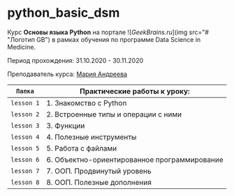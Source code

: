 # python_basic_dsm
Курс **Основы языка Python** на портале ![*GeekBrains.ru*](img src="# "Логотип GB") в рамках обучения по программе Data Science in Medicine.

Период прохождения: 31.10.2020 - 30.11.2020 

Преподаватель курса: [Мария Андреева](https://geekbrains.ru/users/2932404 "Профиль преподавателя на GB")



`Папка` | Практические работы к уроку: | 
 --- | --- | 
`lesson 1`| 1. Знакомство с Python|
`lesson 2` | 2. Встроенные типы и операции с ними |
`lesson 3` | 3. Функции |
`lesson 4` | 4. Полезные инструменты |
`lesson 5` | 5. Работа с файлами |
`lesson 6` | 6. Объектно-ориентированное программирование |
`lesson 7` | 7. ООП. Продвинутый уровень |
`lesson 8` | 8. ООП. Полезные дополнения |
 

